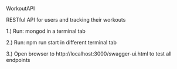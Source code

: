 WorkoutAPI

RESTful API for users and tracking their workouts

1.) Run: mongod in a terminal tab

2.) Run: npm run start in different terminal tab

3.) Open browser to http://localhost:3000/swagger-ui.html to test all endpoints
